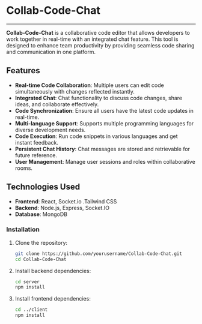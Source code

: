 # Collab-Code-Chat
---

**Collab-Code-Chat** is a collaborative code editor that allows developers to work together in real-time with an integrated chat feature. This tool is designed to enhance team productivity by providing seamless code sharing and communication in one platform.

## Features

- **Real-time Code Collaboration**: Multiple users can edit code simultaneously with changes reflected instantly.
- **Integrated Chat**: Chat functionality to discuss code changes, share ideas, and collaborate effectively.
- **Code Synchronization**: Ensure all users have the latest code updates in real-time.
- **Multi-language Support**: Supports multiple programming languages for diverse development needs.
- **Code Execution**: Run code snippets in various languages and get instant feedback.
- **Persistent Chat History**: Chat messages are stored and retrievable for future reference.
- **User Management**: Manage user sessions and roles within collaborative rooms.

## Technologies Used

- **Frontend**: React, Socket.io .Tailwind CSS
- **Backend**: Node.js, Express, Socket.IO
- **Database**: MongoDB

### Installation

1. Clone the repository:
   ```bash
   git clone https://github.com/yourusername/Collab-Code-Chat.git
   cd Collab-Code-Chat
   ```

2. Install backend dependencies:
   ```bash
   cd server
   npm install
   ```

3. Install frontend dependencies:
   ```bash
   cd ../client
   npm install
   ```
